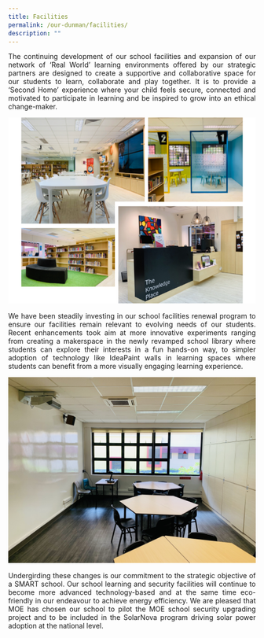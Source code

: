```yaml
---
title: Facilities
permalink: /our-dunman/facilities/
description: ""
---
```

<p style="text-align: justify;">The continuing development of our school facilities and expansion of our network of ‘Real World’ learning environments offered by our strategic partners are designed to create a supportive and collaborative space for our students to learn, collaborate and play together. It is to provide a ‘Second Home’ experience where your child feels secure, connected and motivated to participate in learning and be inspired to grow into an ethical change-maker.</p>

![](/images/Our%20School/Library.png)

<p style="text-align: justify;">We have been steadily investing in our school facilities renewal program to ensure our facilities remain relevant to evolving needs of our students. Recent enhancements took aim at more innovative experiments ranging from creating a makerspace in the newly revamped school library where students can explore their interests in a fun hands-on way, to simpler adoption of technology like IdeaPaint walls in learning spaces where students can benefit from a more visually engaging learning experience.</p>

![](/images/Our%20School/Tinker%20Room.jpg)

<p style="text-align: justify;">Undergirding these changes is our commitment to the strategic objective of a SMART school. Our school learning and security facilities will continue to become more advanced technology-based and at the same time eco-friendly in our endeavour to achieve energy efficiency. We are pleased that MOE has chosen our school to pilot the MOE school security upgrading project and to be included in the SolarNova program driving solar power adoption at the national level.</p>